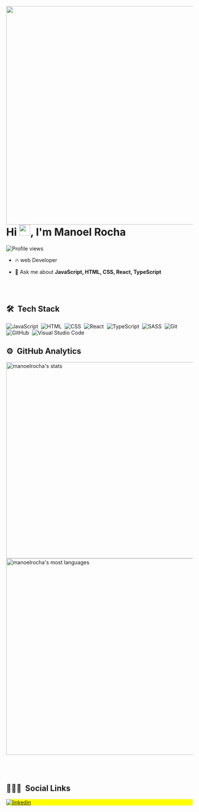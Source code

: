 <img align="right" height="590em" src="https://raw.githubusercontent.com/gist/ManoelRochadev/3ff02514e5d2d1ca18410a5ce5545967/raw/2352ec29866dde12c48ccdef4374e9103d33cca0/githubcard.svg"/>
<h1 align="left">Hi <img src="https://raw.githubusercontent.com/kaueMarques/kaueMarques/master/hi.gif" width="30px">, I'm Manoel Rocha</h1>
<p align="left"> <img src="https://komarev.com/ghpvc/?username=manoelrochadev&color=yellow" alt="Profile views" /> </p>

- 🔥 web Developer

- 💬 Ask me about **JavaScript, HTML, CSS, React, TypeScript**

<br><br>

## 🛠 &nbsp;Tech Stack
![JavaScript](https://img.shields.io/badge/-JavaScript-05122A?style=flat&logo=javascript)&nbsp;
![HTML](https://img.shields.io/badge/-HTML-05122A?style=flat&logo=HTML5)&nbsp;
![CSS](https://img.shields.io/badge/-CSS-05122A?style=flat&logo=CSS3&logoColor=1572B6)&nbsp;
![React](https://img.shields.io/badge/-React-05122A?style=flat&logo=react)&nbsp;
![TypeScript](https://img.shields.io/badge/-TypeScript-05122A?style=flat&logo=typescript)&nbsp;
![SASS](https://img.shields.io/badge/-SASS-05122A?style=flat&logo=sass)&nbsp;
![Git](https://img.shields.io/badge/-Git-05122A?style=flat&logo=git)&nbsp;
![GitHub](https://img.shields.io/badge/-GitHub-05122A?style=flat&logo=github)&nbsp;
![Visual Studio Code](https://img.shields.io/badge/-Visual%20Studio%20Code-05122A?style=flat&logo=visual-studio-code&logoColor=007ACC)&nbsp;

## ⚙️ &nbsp;GitHub Analytics

<img width="530em" src="https://github-readme-stats.vercel.app/api?username=ManoelRochadev&show_icons=true&theme=radical" alt="manoelrocha's stats"/>
<img width="530em" src="https://github-readme-stats.vercel.app/api/top-langs/?username=ManoelRochadev&layout=compact&theme=radical" alt="manoelrocha's most languages"/>

<br><br>

## 👨🏽‍🦲 &nbsp;Social Links

<p align="left" style="background:yellow">
  <a href="https://www.linkedin.com/in/manoel-rocha-7b44871b6/" target="_blank">
  <img align="center" src="https://img.shields.io/badge/-Manoelrocha-05122A?style=flat&logo=linkedin" alt="linkedin"/>
</p>
  
  
<!--
**ManoelRochadev/ManoelRochadev** is a ✨ _special_ ✨ repository because its `README.md` (this file) appears on your GitHub profile.

Here are some ideas to get you started:

- 🔭 I’m currently working on ...
- 🌱 I’m currently learning ...
- 👯 I’m looking to collaborate on ...
- 🤔 I’m looking for help with ...
- 💬 Ask me about ...
- 📫 How to reach me: ...
- 😄 Pronouns: ...
- ⚡ Fun fact: ...
-->
